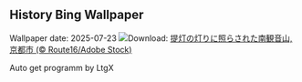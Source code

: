 ## History Bing Wallpaper
Wallpaper date: 2025-07-23
![](https://www.bing.com/th?id=OHR.GionFestival2025_JA-JP8597633874_UHD.jpg&w=1000)Download: [提灯の灯りに照らされた南観音山, 京都市 (© Route16/Adobe Stock)](https://www.bing.com/th?id=OHR.GionFestival2025_JA-JP8597633874_UHD.jpg)

Auto get programm by LtgX
